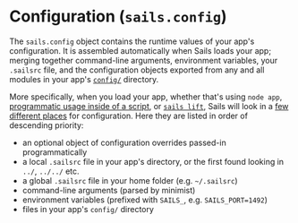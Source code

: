 # Configuration (`sails.config`)

The `sails.config` object contains the runtime values of your app's configuration. It is assembled automatically when Sails loads your app; merging together command-line arguments, environment variables, your `.sailsrc` file, and the configuration objects exported from any and all modules in your app's [`config/`]() directory.

More specifically, when you load your app, whether that's using `node app`, [programmatic usage inside of a script](), or [`sails lift`](), Sails will look in a [few different places](https://github.com/dominictarr/rc#standards) for configuration.  Here they are listed in order of descending priority:

+ an optional object of configuration overrides passed-in programmatically
+ a local `.sailsrc` file in your app's directory, or the first found looking in `../`, `../../` etc.
+ a global `.sailsrc` file in your home folder (e.g. `~/.sailsrc`)
+ command-line arguments (parsed by minimist)
+ environment variables (prefixed with `SAILS_`, e.g. `SAILS_PORT=1492`)
+ files in your app's `config/` directory

<docmeta name="uniqueID" value="sailsconfig238825">
<docmeta name="displayName" value="Configuration">

